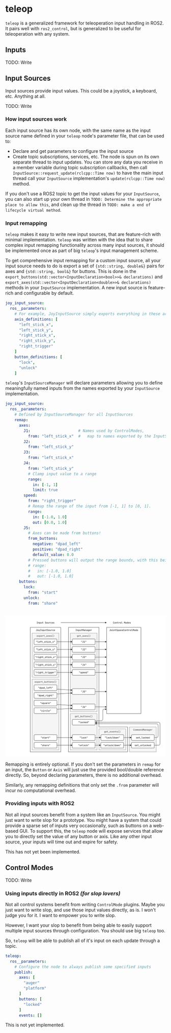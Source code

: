 # teleop

`teleop` is a generalized framework for teleoperation input handling in ROS2. It pairs well with `ros2_control`, but is 
generalized to be useful for teleoperation with any system. 

## Inputs

TODO: Write

## Input Sources

Input sources provide input values. This could be a joystick, a keyboard, etc. Anything at all.

TODO: Write

### How input sources work

Each input source has its own node, with the same name as the input source name defined in your `teleop` node's 
parameter file, that can be used to:
  - Declare and get parameters to configure the input source
  - Create topic subscriptions, services, etc.
The node is spun on its own separate thread to input updates. You can store any data you receive in a member variable 
during topic subscription callbacks, then call `InputSource::request_update(rclcpp::Time now)` to have the main input 
thread call your `InputSource` implementation's `update(rclcpp::Time now)` method.

If you don't use a ROS2 topic to get the input values for your `InputSource`, you can also start up your own thread in
`TODO: Determine the appropriate place to allow this`, and clean up the thread in `TODO: make a end of lifecycle virtual
method`.

### Input remapping

`teleop` makes it easy to write new input sources, that are feature-rich with minimal implementation. `teleop` was 
written with the idea that to share complex input remapping functionality across many input sources, it should be 
implemented once as part of big `teleop`'s input management scheme.

To get comprehensive input remapping for a custom input source, all your input source needs to do is export a set of 
`{std::string, double&}` pairs for axes and `{std::string, bool&}` for buttons. This is done in the 
`export_buttons(std::vector<InputDeclaration<bool>>& declarations)` and 
`export_axes(std::vector<InputDeclaration<double>>& declarations)` methods in your `InputSource` implementation. 
A new input source is feature-rich and configurable by default.

```yaml
joy_input_source:
  ros__parameters:
    # For example, JoyInputSource simply exports everything in these arrays:
    axis_definitions: [
      "left_stick_x",
      "left_stick_y",
      "right_stick_x",
      "right_stick_y",
      "right_trigger"
    ]
    button_definitions: [
      "lock",
      "unlock"
    ]
```

`teleop`'s `InputSourceManager` will declare parameters allowing you to define meaningfully named inputs from the names 
exported by your `InputSource` implementation.

```yaml
joy_input_source:
  ros__parameters:
    # Defined by InputSourceManager for all InputSources
    remap:
      axes:
        J1:                     # Names used by ControlModes,
          from: "left_stick_x"  #   map to names exported by the InputSource.
        J2:
          from: "left_stick_y"
        J3:
          from: "left_stick_x"
        J4:
          from: "left_stick_y"
          # Clamp input value to a range
          range:                
            in: [-1, 1]
            limit: true  
        speed:
          from: "right_trigger"
          # Remap the range of the input from [-1, 1] to [0, 1].
          range:
            in: [-1.0, 1.0]
            out: [0.0, 1.0]
        J5:
          # Axes can be made from buttons!  
          from_buttons: 
            negative: "dpad_left"
            positive: "dpad_right"
            default_value: 0.0
          # Pressed buttons will output the range bounds, with this being the default:
          # range:
          #   in: [-1.0, 1.0]
          #   out: [-1.0, 1.0]
      buttons:
        lock:
          from: "start"
        unlock:
          from: "share"
  
```

![Example mapping of inputs in a diagram](teleop/docs/assets/big_teleop_input_mapping_example_light.drawio.svg)

Remapping is entirely optional. If you don't set the parameters in `remap` for an input, the `Button` or `Axis` will 
just use the provided bool/double reference directly. So, beyond declaring parameters, there is no additional overhead. 

Similarly, any remapping definitions that only set the `.from` parameter will incur no computational overhead.

### Providing inputs with ROS2

Not all input sources benefit from a system like an `InputSource`. You might just want to write slop for a prototype. You might have a system that could provide a sparse set of inputs very occasionally, such 
as buttons on a web-based GUI. To support this, the `teleop` node will expose services that allow you to directly set 
the value of any button or axis. Like any other input source, your inputs will time out and expire for safety. 

This has not yet been implemented.

## Control Modes

TODO: Write

### Using inputs directly in ROS2 *(for slop lovers)*

Not all control systems benefit from writing `ControlMode` plugins. Maybe you just want to write slop, and use 
those input values directly, as is. I won't judge you for it. I want to empower you to write slop. 

However, I want your slop to benefit from being able to easily support multiple input sources through configuration. You
should use big `teleop` too.

So, `teleop` will be able to publish all of it's input on each update through a topic. 

```yaml
teleop:
  ros__parameters:
    # Configure the node to always publish some specified inputs 
    publish:
      axes: [
        "auger"
        "platform"
      ]
      buttons: [
        "locked"
      ]
      events: []
```

This is not yet implemented.


